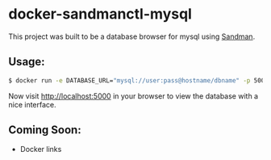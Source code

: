 docker-sandmanctl-mysql
=======================

This project was built to be a database browser for mysql
using [Sandman](https://sandman.readthedocs.org/en/latest/).

Usage:
------

```bash
$ docker run -e DATABASE_URL="mysql://user:pass@hostname/dbname" -p 5000:5000 -t sherzberg/sandmanctl-mysql
```

Now visit [http://localhost:5000](http://localhost:5000) in your
browser to view the database with a nice interface.

Coming Soon:
------------

* Docker links
